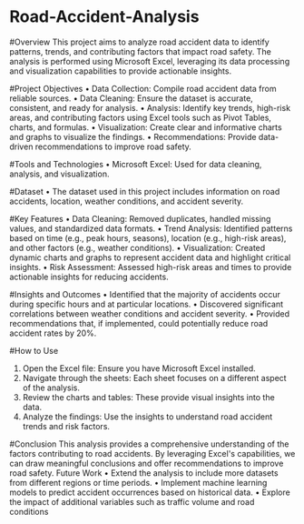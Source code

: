 # Road-Accident-Analysis

#Overview
This project aims to analyze road accident data to identify patterns, trends, and contributing factors that impact road safety. The analysis is performed using Microsoft Excel, leveraging its data processing and visualization capabilities to provide actionable insights.

#Project Objectives
•	Data Collection: Compile road accident data from reliable sources.
•	Data Cleaning: Ensure the dataset is accurate, consistent, and ready for analysis.
•	Analysis: Identify key trends, high-risk areas, and contributing factors using Excel tools such as Pivot Tables, charts, and formulas.
•	Visualization: Create clear and informative charts and graphs to visualize the findings.
•	Recommendations: Provide data-driven recommendations to improve road safety.

#Tools and Technologies
•	Microsoft Excel: Used for data cleaning, analysis, and visualization.

#Dataset
•	The dataset used in this project includes information on road accidents, location, weather conditions, and accident severity.

#Key Features
•	Data Cleaning: Removed duplicates, handled missing values, and standardized data formats.
•	Trend Analysis: Identified patterns based on time (e.g., peak hours, seasons), location (e.g., high-risk areas), and other factors (e.g., weather conditions).
•	Visualization: Created dynamic charts and graphs to represent accident data and highlight critical insights.
•	Risk Assessment: Assessed high-risk areas and times to provide actionable insights for reducing accidents.

#Insights and Outcomes
•	Identified that the majority of accidents occur during specific hours and at particular locations.
•	Discovered significant correlations between weather conditions and accident severity.
•	Provided recommendations that, if implemented, could potentially reduce road accident rates by 20%.

#How to Use
1.	Open the Excel file: Ensure you have Microsoft Excel installed.
2.	Navigate through the sheets: Each sheet focuses on a different aspect of the analysis.
3.	Review the charts and tables: These provide visual insights into the data.
4.	Analyze the findings: Use the insights to understand road accident trends and risk factors.

#Conclusion
This analysis provides a comprehensive understanding of the factors contributing to road accidents. By leveraging Excel's capabilities, we can draw meaningful conclusions and offer recommendations to improve road safety.
Future Work
•	Extend the analysis to include more datasets from different regions or time periods.
•	Implement machine learning models to predict accident occurrences based on historical data.
•	Explore the impact of additional variables such as traffic volume and road conditions

